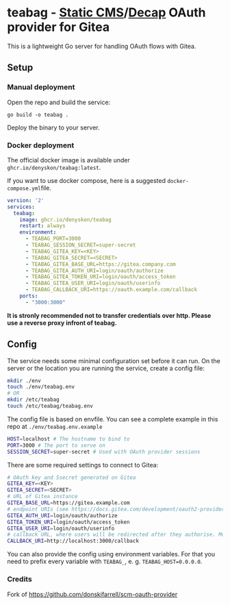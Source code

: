 # teabag - [Static CMS](https://github.com/StaticJsCMS/static-cms)/[Decap](https://github.com/decaporg/decap-cms) OAuth provider for Gitea 

This is a lightweight Go server for handling OAuth flows with Gitea.

## Setup

### Manual deployment

Open the repo and build the service:

```
go build -o teabag .
```

Deploy the binary to your server. 

### Docker deployment

The official docker image is available under `ghcr.io/denyskon/teabag:latest`.

If you want to use docker compose, here is a suggested `docker-compose.yml`file.

```yaml
version: '2'
services:
  teabag:
    image: ghcr.io/denyskon/teabag
    restart: always
    environment:
      - TEABAG_PORT=3000
      - TEABAG_SESSION_SECRET=super-secret
      - TEABAG_GITEA_KEY=<KEY>
      - TEABAG_GITEA_SECRET=<SECRET>
      - TEABAG_GITEA_BASE_URL=https://gitea.company.com
      - TEABAG_GITEA_AUTH_URI=login/oauth/authorize
      - TEABAG_GITEA_TOKEN_URI=login/oauth/access_token
      - TEABAG_GITEA_USER_URI=login/oauth/userinfo
      - TEABAG_CALLBACK_URI=https://oauth.example.com/callback
    ports:
      - "3000:3000"
```

**It is stronly recommended not to transfer credentials over http. Please use a reverse proxy infront of teabag.**

## Config

The service needs some minimal configuration set before it can run. 
On the server or the location you are running the service, create a config file:

```bash
mkdir ./env
touch ./env/teabag.env
# OR
mkdir /etc/teabag
touch /etc/teabag/teabag.env
```

The config file is based on envfile. You can see a complete example in this repo at `./env/teabag.env.example`

```bash
HOST=localhost # The hostname to bind to
PORT=3000 # The port to serve on
SESSION_SECRET=super-secret # Used with OAuth provider sessions
```

There are some required settings to connect to Gitea:

```bash
# OAuth key and Ssecret generated on Gitea
GITEA_KEY=<KEY>
GITEA_SECRET=<SECRET>
# URL of Gitea instance
GITEA_BASE_URL=https://gitea.example.com
# endpoint URIs (see https://docs.gitea.com/development/oauth2-provider/)
GITEA_AUTH_URI=login/oauth/authorize
GITEA_TOKEN_URI=login/oauth/access_token
GITEA_USER_URI=login/oauth/userinfo
# callback URL, where users will be redirected after they authorise. Must contain the public URL of your teabag instance. This needs to match what was given when creating the OAuth application in Gitea.
CALLBACK_URI=http://localhost:3000/callback
```

You can also provide the config using environment variables. For that you need to prefix every variable with `TEABAG_`, e. g. `TEABAG_HOST=0.0.0.0`.

### Credits

Fork of https://github.com/donskifarrell/scm-oauth-provider
